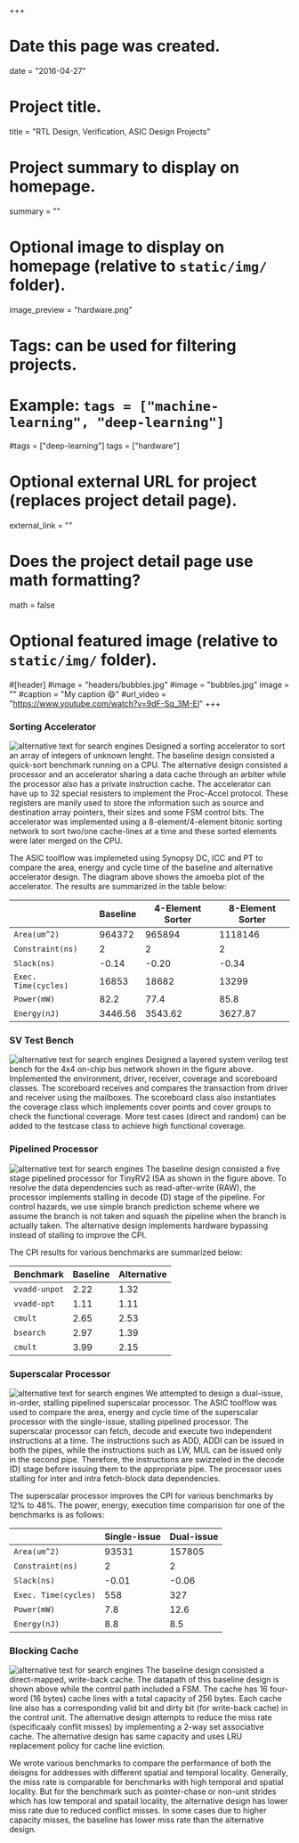 +++
# Date this page was created.
date = "2016-04-27"

# Project title.
title = "RTL Design, Verification, ASIC Design Projects"

# Project summary to display on homepage.
summary = ""

# Optional image to display on homepage (relative to `static/img/` folder).
image_preview = "hardware.png"

# Tags: can be used for filtering projects.
# Example: `tags = ["machine-learning", "deep-learning"]`
#tags = ["deep-learning"]
tags = ["hardware"]

# Optional external URL for project (replaces project detail page).
external_link = ""

# Does the project detail page use math formatting?
math = false

# Optional featured image (relative to `static/img/` folder).
#[header]
#image = "headers/bubbles.jpg"
#image = "bubbles.jpg"
image = ""
#caption = "My caption :smile:"
#url_video = "https://www.youtube.com/watch?v=9dF-Sq_3M-El"
+++

### Sorting Accelerator
![alternative text for search engines](/img/accel5.PNG)
Designed a sorting accelerator to sort an array of integers of unknown lenght. The baseline design consisted a quick-sort benchmark running on a CPU. The alternative design consisted a processor and an accelerator sharing a data cache through an arbiter while the processor also has a private instruction cache. The accelerator can have up to 32 special resisters to implement the Proc-Accel protocol. These registers are manily used to store the information such as source and destination array pointers, their sizes and some FSM control bits. The accelerator was implemented using a 8-element/4-element bitonic sorting network to sort two/one cache-lines at a time and these sorted elements were later merged on the CPU.

The ASIC toolflow was implemeted using Synopsy DC, ICC and PT to compare the area, energy and cycle time of the baseline and alternative accelerator design. The diagram above shows the amoeba plot of the accelerator. The results are summarized in the table below:  

|                    | Baseline | 4-Element Sorter | 8-Element Sorter |
|--------------------|----------|------------------|------------------|
|`Area(um^2)`        | 964372   |  965894          |1118146           |  
|`Constraint(ns)`    | 2        |    2             |   2              |
|`Slack(ns)`         | -0.14    |  -0.20           | -0.34            |
|`Exec. Time(cycles)`| 16853    |  18682           | 13299            |
|`Power(mW)`         | 82.2     |  77.4            | 85.8             |
|`Energy(nJ)`        | 3446.56  |  3543.62         | 3627.87          |
### SV Test Bench
![alternative text for search engines](/img/bus1.PNG)
Designed a layered system verilog test bench for the 4x4 on-chip bus network shown in the figure above. Implemented the environment, driver, receiver, coverage and scoreboard classes. The scoreboard receives and compares the transaction from driver and receiver using the mailboxes. The scoreboard class also instantiates the coverage class which implements cover points and cover groups to check the functional coverage. More test cases (direct and random) can be added to the testcase class to achieve high functional coverage. 

### Pipelined Processor
![alternative text for search engines](/img/proc1.PNG)
The baseline design consisted a five stage pipelined processor for TinyRV2 ISA as shown in the figure above. To resolve the data dependencies such as read-after-write (RAW), the processor implements stalling in decode (D) stage of the pipeline. For control hazards, we use simple branch prediction scheme where we assume the branch is not taken and squash the pipeline when the branch is actually taken. The alternative design implements hardware bypassing instead of stalling to improve the CPI.

The CPI results for various benchmarks are summarized below:

| Benchmark     | Baseline | Alternative |
|---------------|----------|-------------|
|`vvadd-unpot`  | 2.22     |  1.32       |  
|`vvadd-opt`    | 1.11     |  1.11       |
|`cmult`        | 2.65     |  2.53       |
|`bsearch`      | 2.97     |  1.39       |
|`cmult`        | 3.99     |  2.15       |

### Superscalar Processor
![alternative text for search engines](/img/super3.PNG)
We attempted to design a dual-issue, in-order, stalling pipelined superscalar processor. The ASIC toolflow was used to compare the area, energy and cycle time of the superscalar processor with the single-issue, stalling pipelined processor. The superscalar processor can fetch, decode and execute two independent instructions at a time. The instructions such as ADD, ADDI can be issued in both the pipes, while the instructions such as LW, MUL can be issued only in the second pipe. Therefore, the instructions are swizzeled in the decode (D) stage before issuing them to the appropriate pipe. The processor uses stalling for inter and intra fetch-block data dependencies.

The superscalar processor improves the CPI for various benchmarks by 12% to 48%. The power, energy, execution time comparision for one of the benchmarks is as follows:
 
|                    | Single-issue | Dual-issue       |
|--------------------|--------------|------------------|
|`Area(um^2)`        | 93531        |  157805          |  
|`Constraint(ns)`    | 2            |    2             |
|`Slack(ns)`         | -0.01        |  -0.06           |
|`Exec. Time(cycles)`| 558          |  327             |
|`Power(mW)`         | 7.8          |  12.6            |
|`Energy(nJ)`        | 8.8          |  8.5             |
  
### Blocking Cache
![alternative text for search engines](/img/cache1.PNG)
The baseline design consisted a direct-mapped, write-back cache. The datapath of this baseline design is shown above while the control path included a FSM. The cache has 16 four-word (16 bytes) cache lines with a total capacity of 256 bytes. Each cache line also has a corresponding valid bit and dirty bit (for write-back cache) in the control unit. The alternative design attempts to reduce the miss rate (specificaaly conflit misses) by implementing a 2-way set associative cache. The alternative design has same capacity and uses LRU replacement policy for cache line eviction.

We wrote various benchmarks to compare the performance of both the deisgns for addresses with different spatial and temporal locality. Generally, the miss rate is comparable for benchmarks with high temporal and spatial locality. But for the benchmark such as pointer-chase or non-unit strides which has low temporal and spatail locality, the alternative design has lower miss rate due to reduced conflict misses. In some cases due to higher capacity misses, the baseline has lower miss rate than the alternative design.  
